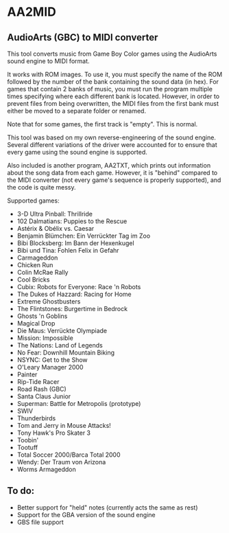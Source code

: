 # AA2MID
## AudioArts (GBC) to MIDI converter

This tool converts music from Game Boy Color games using the AudioArts sound engine to MIDI format.

It works with ROM images. To use it, you must specify the name of the ROM followed by the number of the bank containing the sound data (in hex).
For games that contain 2 banks of music, you must run the program multiple times specifying where each different bank is located. However, in order to prevent files from being overwritten, the MIDI files from the first bank must either be moved to a separate folder or renamed.

Note that for some games, the first track is "empty". This is normal.

This tool was based on my own reverse-engineering of the sound engine. Several different variations of the driver were accounted for to ensure that every game using the sound engine is supported.

Also included is another program, AA2TXT, which prints out information about the song data from each game. However, it is "behind" compared to the MIDI converter (not every game's sequence is properly supported), and the code is quite messy.

Supported games:
  * 3-D Ultra Pinball: Thrillride
  * 102 Dalmatians: Puppies to the Rescue
  * Astérix & Obélix vs. Caesar
  * Benjamin Blümchen: Ein Verrückter Tag im Zoo
  * Bibi Blocksberg: Im Bann der Hexenkugel
  * Bibi und Tina: Fohlen Felix in Gefahr
  * Carmageddon
  * Chicken Run
  * Colin McRae Rally
  * Cool Bricks
  * Cubix: Robots for Everyone: Race 'n Robots
  * The Dukes of Hazzard: Racing for Home
  * Extreme Ghostbusters
  * The Flintstones: Burgertime in Bedrock
  * Ghosts 'n Goblins
  * Magical Drop
  * Die Maus: Verrückte Olympiade
  * Mission: Impossible
  * The Nations: Land of Legends
  * No Fear: Downhill Mountain Biking
  * NSYNC: Get to the Show
  * O'Leary Manager 2000
  * Painter
  * Rip-Tide Racer
  * Road Rash (GBC)
  * Santa Claus Junior
  * Superman: Battle for Metropolis (prototype)
  * SWIV
  * Thunderbirds
  * Tom and Jerry in Mouse Attacks!
  * Tony Hawk's Pro Skater 3
  * Toobin'
  * Tootuff
  * Total Soccer 2000/Barca Total 2000
  * Wendy: Der Traum von Arizona
  * Worms Armageddon

## To do:
  * Better support for "held" notes (currently acts the same as rest)
  * Support for the GBA version of the sound engine
  * GBS file support
